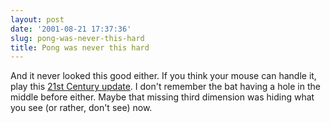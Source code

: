 ```yaml
---
layout: post
date: '2001-08-21 17:37:36'
slug: pong-was-never-this-hard
title: Pong was never this hard
---
```


And it never looked this good either.
If you think your mouse can handle it, play this [21st Century update](http://www.liquid.se/pong.html). I don't remember the bat having a hole in the middle before either. Maybe that missing third dimension was hiding what you see (or rather, don't see) now.